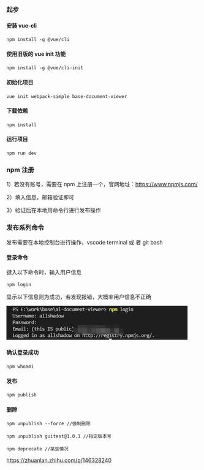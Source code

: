 ### 起步

#### 安装 vue-cli

```
npm install -g @vue/cli
```

#### 使用旧版的 vue init 功能

```
npm install -g @vue/cli-init
```

#### 初始化项目

```
vue init webpack-simple base-document-viewer
```

#### 下载依赖

```
npm install
```

#### 运行项目

```
npm run dev
```



### npm 注册

1）若没有账号，需要在 npm 上注册一个，官网地址：https://www.npmjs.com/

2）填入信息，邮箱验证即可

3）验证后在本地用命令行进行发布操作

### 发布系列命令

发布需要在本地控制台进行操作，vscode terminal 或 者 git bash

#### 登录命令

键入以下命令时，输入用户信息

```
npm login
```

显示以下信息则为成功，若发现报错，大概率用户信息不正确

![image-20210518091620086](Untitled.assets/image-20210518091620086.png)

#### 确认登录成功

```
npm whoami
```

#### 发布

```
npm publish
```

#### 删除

```
npm unpublish --force //强制删除

npm unpublish guitest@1.0.1 //指定版本号

npm deprecate //某些情况
```

https://zhuanlan.zhihu.com/p/146328240